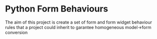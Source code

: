 # Python Form Behaviours

The aim of this project is create a set of form and form widget behaviour rules that a project could inherit to garantee homogeneous model->form conversion
